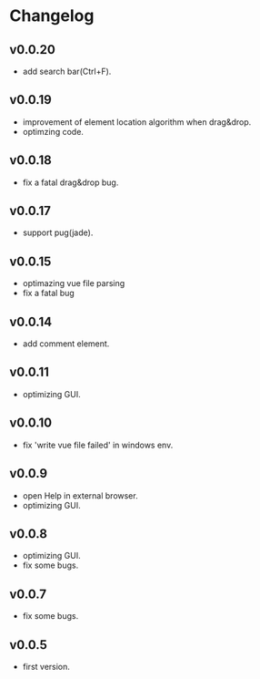 # Changelog

## v0.0.20
* add search bar(Ctrl+F).

## v0.0.19
* improvement of element location algorithm when drag&drop.
* optimzing code.

## v0.0.18
* fix a fatal drag&drop bug.

## v0.0.17
* support pug(jade).

## v0.0.15
* optimazing vue file parsing
* fix a fatal bug

## v0.0.14
* add comment element.

## v0.0.11
* optimizing GUI.
  
## v0.0.10
* fix 'write vue file failed' in windows env.

## v0.0.9
* open Help in external browser.
* optimizing GUI.

## v0.0.8
* optimizing GUI.
* fix some bugs.

## v0.0.7
* fix some bugs.

## v0.0.5
* first version.

